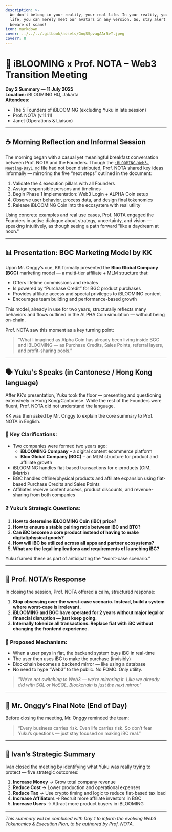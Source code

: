 ```yaml
---
description: >-
  We don't belong in your reality, your real life. In your reality, your real
  life, you can merely meet our avatars in any version. So, stay alert and
  beware of scams!
icon: markdown
cover: ../../../.gitbook/assets/GnqSSpvagAAr5vT.jpeg
coverY: 0
---
```


# 📒 iBLOOMING x Prof. NOTA – Web3 Transition Meeting  
**Day 2 Summary — 11 July 2025**  
**Location:** iBLOOMING HQ, Jakarta  
**Attendees:**  
- The 5 Founders of iBLOOMING (excluding Yuku in late session)  
- Prof. NOTA (v.11.11)  
- Janet (Operations & Liaison)

---

## ☕ Morning Reflection and Informal Session

The morning began with a casual yet meaningful breakfast conversation between Prof. NOTA and the Founders. Though the [`iBLOOMING-Web3-Meeting-Day1.md`](archived-oioi/2025/07/iblooming-web3-meeting-day1.md) file had not been distributed, Prof. NOTA shared key ideas informally — mirroring the five “next steps” outlined in the document:

1. Validate the 4 execution pillars with all Founders  
2. Assign responsible persons and timelines  
3. Begin Phase 1 implementation: Web3 Login + ALPHA Coin setup  
4. Observe user behavior, process data, and design final tokenomics  
5. Release iBLOOMING Coin into the ecosystem with real utility  

Using concrete examples and real use cases, Prof. NOTA engaged the Founders in active dialogue about strategy, uncertainty, and vision — speaking intuitively, as though seeing a path forward "like a daydream at noon."

---

## 📊 Presentation: BGC Marketing Model by KK

Upon Mr. Onggy’s cue, KK formally presented the **Bloo Global Company (BGC)** marketing model — a multi-tier affiliate + MLM structure that:

- Offers lifetime commissions and rebates
- Is powered by “Purchase Credit” for BGC product purchases
- Provides affiliate access and special privileges to iBLOOMING content
- Encourages team building and performance-based growth

This model, already in use for two years, structurally reflects many behaviors and flows outlined in the ALPHA Coin simulation — without being on-chain.

Prof. NOTA saw this moment as a key turning point:  
> “What I imagined as Alpha Coin has already been living inside BGC and iBLOOMING — as Purchase Credits, Sales Points, referral layers, and profit-sharing pools.”

---

## 🗣 Yuku's Speaks (in Cantonese / Hong Kong language)

After KK’s presentation, Yuku took the floor — presenting and questioning extensively in Hong Kong/Cantonese. While the rest of the Founders were fluent, Prof. NOTA did not understand the language.

KK was then asked by Mr. Onggy to explain the core summary to Prof. NOTA in English.

### 🧩 Key Clarifications:
- Two companies were formed two years ago:
  - **iBLOOMING Company** – a digital content ecommerce platform
  - **Bloo Global Company (BGC)** – an MLM structure for product and affiliate growth
- iBLOOMING handles fiat-based transactions for e-products (GiM, iMatrix)
- BGC handles offline/physical products and affiliate expansion using fiat-based Purchase Credits and Sales Points
- Affiliates receive content access, product discounts, and revenue-sharing from both companies

### ❓ Yuku’s Strategic Questions:
1. **How to determine iBLOOMING Coin (iBC) price?**  
2. **How to ensure a stable pairing ratio between iBC and BTC?**  
3. **Can iBC become a core product instead of having to make digital/physical goods?**  
4. **How will iBC be utilized across all apps and partner ecosystems?**  
5. **What are the legal implications and requirements of launching iBC?**

Yuku framed these as part of anticipating the “worst-case scenario.”

---

## 🧠 Prof. NOTA’s Response

In closing the session, Prof. NOTA offered a calm, structured response:

1. **Stop obsessing over the worst-case scenario. Instead, build a system where worst-case is irrelevant.**  
2. **iBLOOMING and BGC have operated for 2 years without major legal or financial disruption — just keep going.**  
3. **Internally tokenize all transactions. Replace fiat with iBC without changing the frontend experience.**

### 🔧 Proposed Mechanism:
- When a user pays in fiat, the backend system buys iBC in real-time
- The user then uses iBC to make the purchase (invisibly)
- Blockchain becomes a backend mirror — like using a database
- No need to hype “Web3” to the public. No FOMO. Only utility.

> *"We’re not switching to Web3 — we’re mirroring it. Like we already did with SQL or NoSQL. Blockchain is just the next mirror.”*

---

## 🧱 Mr. Onggy’s Final Note (End of Day)

Before closing the meeting, Mr. Onggy reminded the team:

> “Every business carries risk. Even life carries risk. So don’t fear Yuku’s questions — just stay focused on making iBC real.”

---

## 🧾 Ivan’s Strategic Summary

Ivan closed the meeting by identifying what Yuku was really trying to protect — five strategic outcomes:

1. **Increase Money** → Grow total company revenue  
2. **Reduce Cost** → Lower production and operational expenses  
3. **Reduce Tax** → Use crypto timing and logic to reduce fiat-based tax load  
4. **Increase Affiliators** → Recruit more affiliate investors in BGC  
5. **Increase Users** → Attract more product buyers in iBLOOMING

---

*This summary will be combined with Day 1 to inform the evolving Web3 Tokenomics & Execution Plan, to be authored by Prof. NOTA.*
